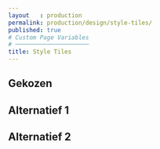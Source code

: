 ```yaml
---
layout   : production
permalink: production/design/style-tiles/
published: true
# Custom Page Variables
# ─────────────────────
title: Style Tiles
---
```


Gekozen
-------

Alternatief 1
-------------

Alternatief 2
-------------